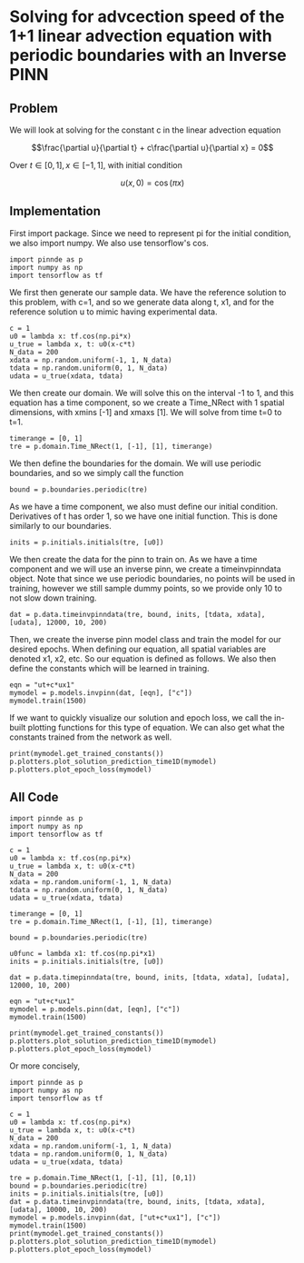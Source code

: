 # Solving for advcection speed of the 1+1 linear advection equation with periodic boundaries with an Inverse PINN

## Problem
We will look at solving for the constant c in the linear advection equation

$$\frac{\partial u}{\partial t} + c\frac{\partial u}{\partial x} = 0$$

Over $t\in[0,1], x\in[-1,1]$, with initial condition

$$u(x, 0) = \cos(\pi x)$$

## Implementation
First import package. Since we need to represent pi for the initial condition, we also import numpy. We also use tensorflow's cos.
    
    import pinnde as p
    import numpy as np
    import tensorflow as tf

We first then generate our sample data. We have the reference solution to this problem, with c=1, and so we generate data along t, x1, 
and for the reference solution u to mimic having experimental data.

    c = 1
    u0 = lambda x: tf.cos(np.pi*x)
    u_true = lambda x, t: u0(x-c*t)
    N_data = 200
    xdata = np.random.uniform(-1, 1, N_data)
    tdata = np.random.uniform(0, 1, N_data)
    udata = u_true(xdata, tdata)

We then create our domain. We will solve this on the interval -1 to 1, and this equation has a time component, so
we create a Time_NRect with 1 spatial dimensions, with xmins [-1] and xmaxs [1]. We will solve
from time t=0 to t=1.

    timerange = [0, 1]
    tre = p.domain.Time_NRect(1, [-1], [1], timerange)

We then define the boundaries for the domain. We will use periodic boundaries, and so we simply call the function

    bound = p.boundaries.periodic(tre)

As we have a time component, we also must define our initial condition. Derivatives of t has order 1, so we have one initial function.
This is done similarly to our boundaries.

    inits = p.initials.initials(tre, [u0])

We then create the data for the pinn to train on. As we have a time component and we will use an inverse pinn, we create a timeinvpinndata object.
Note that since we use periodic boundaries, no points will be used in training, however we still sample dummy points, so we provide only 
10 to not slow down training.

    dat = p.data.timeinvpinndata(tre, bound, inits, [tdata, xdata], [udata], 12000, 10, 200)

Then, we create the inverse pinn model class and train the model for our desired epochs. When defining our equation, all spatial variables are denoted x1, x2, etc. So our equation is defined as follows. We also then define the constants which will be learned in training.

    eqn = "ut+c*ux1"
    mymodel = p.models.invpinn(dat, [eqn], ["c"])
    mymodel.train(1500)

If we want to quickly visualize our solution and epoch loss, we call the in-built plotting functions for this type of equation. We can also get what the constants trained from the network as well.

    print(mymodel.get_trained_constants())
    p.plotters.plot_solution_prediction_time1D(mymodel)
    p.plotters.plot_epoch_loss(mymodel)

## All Code

    import pinnde as p
    import numpy as np
    import tensorflow as tf

    c = 1
    u0 = lambda x: tf.cos(np.pi*x)
    u_true = lambda x, t: u0(x-c*t)
    N_data = 200
    xdata = np.random.uniform(-1, 1, N_data)
    tdata = np.random.uniform(0, 1, N_data)
    udata = u_true(xdata, tdata)

    timerange = [0, 1]
    tre = p.domain.Time_NRect(1, [-1], [1], timerange)

    bound = p.boundaries.periodic(tre)

    u0func = lambda x1: tf.cos(np.pi*x1)
    inits = p.initials.initials(tre, [u0])

    dat = p.data.timepinndata(tre, bound, inits, [tdata, xdata], [udata], 12000, 10, 200)

    eqn = "ut+c*ux1"
    mymodel = p.models.pinn(dat, [eqn], ["c"])
    mymodel.train(1500)

    print(mymodel.get_trained_constants())
    p.plotters.plot_solution_prediction_time1D(mymodel)
    p.plotters.plot_epoch_loss(mymodel)

Or more concisely,

    import pinnde as p
    import numpy as np
    import tensorflow as tf

    c = 1
    u0 = lambda x: tf.cos(np.pi*x)
    u_true = lambda x, t: u0(x-c*t)
    N_data = 200
    xdata = np.random.uniform(-1, 1, N_data)
    tdata = np.random.uniform(0, 1, N_data)
    udata = u_true(xdata, tdata)

    tre = p.domain.Time_NRect(1, [-1], [1], [0,1])
    bound = p.boundaries.periodic(tre)
    inits = p.initials.initials(tre, [u0])
    dat = p.data.timeinvpinndata(tre, bound, inits, [tdata, xdata], [udata], 10000, 10, 200)
    mymodel = p.models.invpinn(dat, ["ut+c*ux1"], ["c"])
    mymodel.train(1500)
    print(mymodel.get_trained_constants())
    p.plotters.plot_solution_prediction_time1D(mymodel)
    p.plotters.plot_epoch_loss(mymodel)